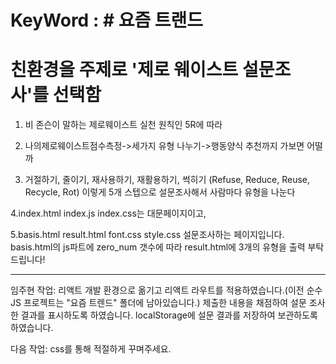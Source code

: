 # KeyWord : # 요즘 트랜드

# 친환경을 주제로 '제로 웨이스트 설문조사'를 선택함

1. 비 존슨이 말하는 제로웨이스트 실천 원칙인 5R에 따라
2. 나의제로웨이스트점수측정->세가지 유형 나누기->행동양식 추천까지 가보면 어떨까

3. 거절하기, 줄이기, 재사용하기, 재활용하기, 썩히기
   (Refuse, Reduce, Reuse, Recycle, Rot)
   이렇게 5개 스텝으로 설문조사해서 사람마다 유형을 나눈다

4.index.html index.js index.css는 대문페이지이고,

5.basis.html result.html font.css style.css 설문조사하는 페이지입니다.
basis.html의 js파트에 zero_num 갯수에 따라 result.html에 3개의 유형을 출력 부탁드립니다!

---

임주현 작업:
리액트 개발 환경으로 옮기고 리액트 라우트를 적용하였습니다.(이전 순수 JS 프로젝트는 "요즘 트렌드" 폴더에 남아있습니다.)
제출한 내용을 채점하여 설문 조사한 결과를 표시하도록 하였습니다.
localStorage에 설문 결과를 저장하여 보관하도록 하였습니다.

다음 작업:
css를 통해 적절하게 꾸며주세요.

